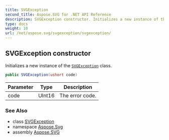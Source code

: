 ```yaml
---
title: SVGException
second_title: Aspose.SVG for .NET API Reference
description: SVGException constructor. Initializes a new instance of the SVGException class
type: docs
weight: 10
url: /net/aspose.svg/svgexception/svgexception/
---
```

## SVGException constructor

Initializes a new instance of the [`SVGException`](../) class.

```csharp
public SVGException(ushort code)
```

| Parameter | Type | Description |
| --- | --- | --- |
| code | UInt16 | The error code. |

### See Also

* class [SVGException](../)
* namespace [Aspose.Svg](../../svgexception/)
* assembly [Aspose.SVG](../../../)
